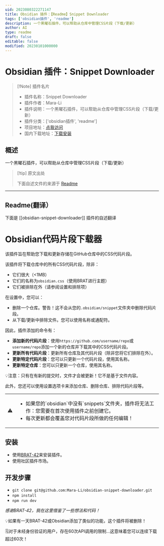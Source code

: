 ```yaml
---
uid: 2023080322271147
title: Obsidian 插件：【Readme】Snippet Downloader
tags: ['obsidian插件', 'readme']
description: 一个黑曜石插件，可以帮助从仓库中管理CSS片段（下载/更新）
author: AI
type: readme
draft: false
editable: false
modified: 20230101000000
---
```


# Obsidian 插件：Snippet Downloader

> [!Note] 插件名片
> - 插件名称：Snippet Downloader
> - 插件作者：Mara-Li
> - 插件说明：一个黑曜石插件，可以帮助从仓库中管理CSS片段（下载/更新）
> - 插件分类：['obsidian插件', 'readme']
> - 项目地址：[点我访问](https://github.com/Lisandra-dev/obsidian-snippet-downloader)
> - 国内下载地址：[下载安装](https://pkmer.cn/products/plugin/pluginMarket/?obsidian-snippet-downloader)

## 概述

一个黑曜石插件，可以帮助从仓库中管理CSS片段（下载/更新）



> [!tip] 原文出处
> 
>下面自述文件的来源于 [Readme](https://ghproxy.net/https://raw.githubusercontent.com/Lisandra-dev/obsidian-snippet-downloader/master/README.md)
> 

---

## Readme(翻译）

下面是 [[obsidian-snippet-downloader]] 插件的自述翻译


# Obsidian代码片段下载器

该插件旨在帮助您下载和更新存储在GitHub仓库中的CSS代码片段。

该插件将下载仓库中的所有CSS代码片段，除非：
- 它们很大（<1MB）
- 它们的名称为`obsidian.css`（使用BRAT进行主题）
- 它们被排除在外（请参阅设置和排除项）

在设置中，您可以：
- 删除一个仓库。警告！这不会从您的`.obsidian/snippet`文件夹中删除代码片段。
- 从下载/更新中排除文件。您可以使用名称或通配符。

因此，插件添加的命令有：
- **添加新的代码片段**：使用`https://github.com/username/repo`或`username/repo`添加一个新的仓库并下载其中的CSS代码片段。
- **更新所有代码片段**：更新所有仓库及其代码片段（除非您将它们排除在外）。
- **更新特定代码片段**：您可以只更新一个代码片段，使用其名称。
- **更新特定仓库**：您可以只更新一个仓库，使用其名称。

💡注意：只有在有新的提交时，文件才会被更新！它不是基于文件内容。

此外，您还可以使用设置选项卡来添加仓库、删除仓库、排除代码片段等。

<table>
<tbody>
	<tr>
		<td>⚠️</td>
		<td><ul><li>如果您的`obsidian`中没有`snippets`文件夹，插件将无法工作：您需要在首次使用插件之前创建它。</li><li>每次更新都会覆盖您对代码片段所做的任何编辑！</li></ul></td>
	</tr>
</tbody>
</table>

## 安装
- 使用[BRAT-42](https://github.com/TfTHacker/obsidian42-brat)来安装插件。
- 使用社区插件市场。

## 开发步骤
- `git clone git@github.com:Mara-Li/obsidian-snippet-downloader.git`
- `npm install`
- `npm run dev`

*感谢BRAT-42，我在这里借鉴了一些想法和代码！*

💡如果有一天BRAT-42或Obsidian添加了类似的功能，这个插件将被删除！

🗒️对于未经身份验证的用户，存在60次API调用的限制...这意味着您可以连续下载超过60次！




